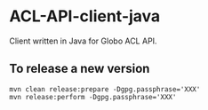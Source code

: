 # ACL-API-client-java
Client written in Java for Globo ACL API.


## To release a new version

    mvn clean release:prepare -Dgpg.passphrase='XXX'
    mvn release:perform -Dgpg.passphrase='XXX'
